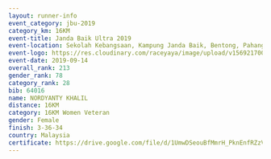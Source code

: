 ```yaml
---
layout: runner-info 
event_category: jbu-2019 
category_km: 16KM 
event-title: Janda Baik Ultra 2019  
event-location: Sekolah Kebangsaan, Kampung Janda Baik, Bentong, Pahang, Malaysia 
event-logo: https://res.cloudinary.com/raceyaya/image/upload/v1569217009/logo/janda-baik_vch1pc.jpg 
event-date: 2019-09-14 
overall_rank: 213
gender_rank: 78
category_rank: 28
bib: 64016
name: NORDYANTY KHALIL
distance: 16KM
category: 16KM Women Veteran
gender: Female
finish: 3-36-34
country: Malaysia
certificate: https://drive.google.com/file/d/1UmwDSeouBfMmrH_PknEnfRZzVoxI7wiy/view?usp=sharing
---
```

